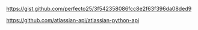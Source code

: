 https://gist.github.com/perfecto25/3f542358086fcc8e2f63f396da08ded9

https://github.com/atlassian-api/atlassian-python-api
